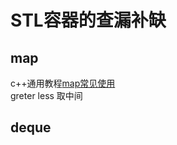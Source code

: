 # STL容器的查漏补缺
## map  
c++通用教程[map常见使用](http://c.biancheng.net/view/7173.html)  
greter less 取中间
## deque